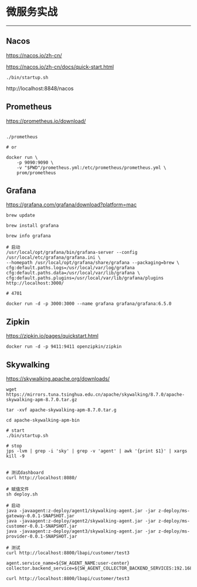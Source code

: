 # 微服务实战

---

## Nacos

https://nacos.io/zh-cn/

https://nacos.io/zh-cn/docs/quick-start.html


```shell
./bin/startup.sh
```

http://localhost:8848/nacos

## Prometheus

https://prometheus.io/download/

```shell

./prometheus

# or

docker run \
    -p 9090:9090 \
    -v "$PWD"/prometheus.yml:/etc/prometheus/prometheus.yml \
    prom/prometheus
```

## Grafana

https://grafana.com/grafana/download?platform=mac

```shell
brew update

brew install grafana

brew info grafana

# 启动
/usr/local/opt/grafana/bin/grafana-server --config /usr/local/etc/grafana/grafana.ini \
--homepath /usr/local/opt/grafana/share/grafana --packaging=brew \
cfg:default.paths.logs=/usr/local/var/log/grafana cfg:default.paths.data=/usr/local/var/lib/grafana \
cfg:default.paths.plugins=/usr/local/var/lib/grafana/plugins
http://localhost:3000/

# 4701
```

```shell
docker run -d -p 3000:3000 --name grafana grafana/grafana:6.5.0
```

## Zipkin

https://zipkin.io/pages/quickstart.html

```shell
docker run -d -p 9411:9411 openzipkin/zipkin
```

## Skywalking

https://skywalking.apache.org/downloads/

```shell
wget https://mirrors.tuna.tsinghua.edu.cn/apache/skywalking/8.7.0/apache-skywalking-apm-8.7.0.tar.gz

tar -xvf apache-skywalking-apm-8.7.0.tar.g

cd apache-skywalking-apm-bin

# start
./bin/startup.sh

# stop
jps -lvm | grep -i 'sky' | grep -v 'agent' | awk '{print $1}' | xargs kill -9


# 测试dashboard
curl http://localhost:8080/

# 赋值文件
sh deploy.sh

# 启动
java -javaagent:z-deploy/agent1/skywalking-agent.jar -jar z-deploy/ms-gateway-0.0.1-SNAPSHOT.jar
java -javaagent:z-deploy/agent2/skywalking-agent.jar -jar z-deploy/ms-customer-0.0.1-SNAPSHOT.jar
java -javaagent:z-deploy/agent3/skywalking-agent.jar -jar z-deploy/ms-provider-0.0.1-SNAPSHOT.jar

# 测试
curl http://localhost:8800/lbapi/customer/test3
```

```properties
agent.service_name=${SW_AGENT_NAME:user-center}
collector.backend_service=${SW_AGENT_COLLECTOR_BACKEND_SERVICES:192.168.100.17:11800}
```

```shell
curl http://localhost:8800/lbapi/customer/test3
```